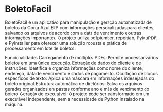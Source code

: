 # BoletoFacil
BoletoFacil é um aplicativo para manipulação e geração automatizada de boletos da Conta Azul ERP com informações personalizadas para clientes, salvando os arquivos de acordo com a data de vencimento e outras informações importantes. O projeto utiliza pdfplumber, reportlab, PyMuPDF, e PyInstaller para oferecer uma solução robusta e prática de processamento em lote de boletos.

Funcionalidades
Carregamento de múltiplos PDFs: Permite processar vários boletos em uma única execução.
Extração de dados do cliente e de instruções: Identifica e organiza informações como nome do cliente, endereço, data de vencimento e dados de pagamento.
Ocultação de blocos específicos de texto: Aplica uma máscara em informações indesejadas do boleto original.
Estrutura automática de diretórios: Salva os arquivos gerados organizados em pastas conforme ano e mês de vencimento do boleto.
Geração de executável: O projeto pode ser transformado em um executável independente, sem a necessidade de Python instalado na máquina.
